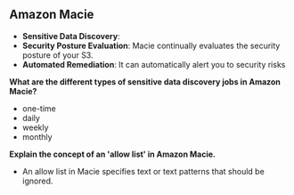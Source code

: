 ## **Amazon Macie**
- **Sensitive Data Discovery**:
- **Security Posture Evaluation**: Macie continually evaluates the security posture of your S3.
- **Automated Remediation**: It can automatically alert you to security risks

**What are the different types of sensitive data discovery jobs in Amazon Macie?**
   - one-time
   - daily
   - weekly
   - monthly

**Explain the concept of an 'allow list' in Amazon Macie.**
   - An allow list in Macie specifies text or text patterns that should be ignored.
